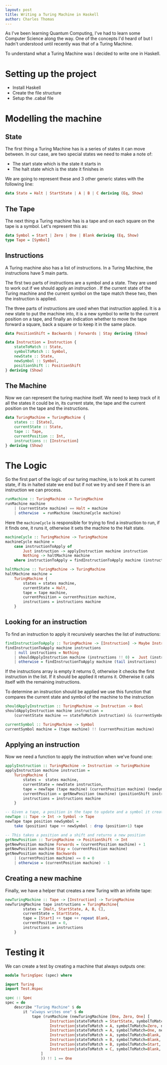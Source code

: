 ```yaml
---
layout: post
title: Writing a Turing Machine in Haskell
author: Charles Thomas
---
```


As I've been learning Quantum Computing, I've had to learn some Computer Science along the way. One of the concepts I'd heard of but I hadn't understood until recently was that of a Turing Machine.

To understand what a Turing Machine was I decided to write one in Haskell.

# Setting up the project
* Install Haskell
* Create the file structure
* Setup the .cabal file

# Modelling the machine

## State
The first thing a Turing Machine has is a series of states it can move between. In our case, are two special states we need to make a note of:
* The start state which is the state it starts in
* The halt state which is the state it finishes in

We are going to represent these and 3 other generic states with the following line:

```haskell
data State = Halt | StartState | A | B | C deriving (Eq, Show)
```

## The Tape
The next thing a Turing machine has is a tape and on each square on the tape is a symbol. Let's represent this as:

```haskell
data Symbol = Start | Zero | One | Blank deriving (Eq, Show)
type Tape = [Symbol]
```

## Instructions
A Turing machine also has a list of instructions. In a Turing Machine, the instructions have 5 main parts.

The first two parts of instructions are  a symbol and a state. They are used to work out if we should apply an instruction . If the current state of the Turing machine and the current symbol on the tape match these two, then the instruction is applied. 

The three parts of instructions are used when that instruction applied. It is a new state to put the machine into, it is a new symbol to write to the current position on a tape, and finally an indication whether to move the tape forward a square, back a square or to keep it in the same place.

```haskell
data PositionShift = Backwards | Forwards | Stay deriving (Show)

data Instruction = Instruction { 
    stateToMatch :: State, 
    symbolToMatch :: Symbol, 
    newState :: State, 
    newSymbol :: Symbol, 
    positionShift :: PositionShift 
} deriving (Show)
```

## The Machine
Now we can represent the turing machine itself. We need to keep track of it all the states it could be in, its current state, the tape and the current position on the tape and the instructions.

```haskell
data TuringMachine = TuringMachine { 
    states :: [State], 
    currentState :: State, 
    tape :: Tape, 
    currentPosition :: Int, 
    instructions :: [Instruction] 
} deriving (Show)
```

# The Logic
So the first part of the logic of our turing machine, is to look at its current state, if its in halted state we end but if not we try and see if there is an instruction we can process.

```haskell
runMachine :: TuringMachine -> TuringMachine
runMachine machine
    | (currentState machine) == Halt = machine
    | otherwise  = runMachine (machineCycle machine)
```

Here the `machineCycle` is responsible for trying to find a instruction to run, if it finds one, it runs it, otherwise it sets the machine to the Halt state.

```haskell
machineCycle :: TuringMachine -> TuringMachine
machineCycle machine = 
    case instructionToApply of 
        Just instruction -> applyInstruction machine instruction
        Nothing -> haltMachine machine
    where instructionToApply = findInstructionToApply machine (instructions machine)

haltMachine :: TuringMachine -> TuringMachine
haltMachine machine =
    TuringMachine {
        states = states machine, 
        currentState = Halt, 
        tape = tape machine, 
        currentPosition = currentPosition machine,
        instructions = instructions machine
    }
```

## Looking for an instruction
To find an instruction to apply it recursively searches the list of instructions:
```haskell
findInstructionToApply :: TuringMachine -> [Instruction] -> Maybe Instruction
findInstructionToApply machine instructions
    | null instructions = Nothing
    | shouldApplyInstruction machine (instructions !! 0) =  Just (instructions !! 0)
    | otherwise = findInstructionToApply machine (tail instructions)
```

If the instructions array is empty it returns 0, otherwise it checks the first instruction in the list. If it should be applied it returns it. Otherwise it calls itself with the remaining instructions.

To determine an instruction should be applied we use this function that compares the current state and symbol of the machine to the instruction
```haskell
shouldApplyInstruction :: TuringMachine -> Instruction -> Bool
shouldApplyInstruction machine instruction = 
    (currentState machine == stateToMatch instruction) && (currentSymbol machine == symbolToMatch instruction)

currentSymbol :: TuringMachine -> Symbol
currentSymbol machine = (tape machine) !! (currentPosition machine)
```

## Applying an instruction
Now we need a function to apply the instruction when we've found one:

```haskell
applyInstruction :: TuringMachine -> Instruction -> TuringMachine
applyInstruction machine instruction =
    TuringMachine {
        states =  states machine, 
        currentState = newState instruction, 
        tape = newTape (tape machine) (currentPosition machine) (newSymbol instruction), 
        currentPosition = getNewPosition (machine) (positionShift instruction),
        instructions = instructions machine
    }

-- Given a tape, a position in the tape to update and a symbol it creates a new tape
newTape :: Tape -> Int -> Symbol -> Tape
newTape tape position newSymbol =
    take (position) tape ++ newSymbol : drop (position+1) tape

-- This takes a position and a shift and returns a new position
getNewPosition :: TuringMachine -> PositionShift -> Int
getNewPosition machine Forwards = (currentPosition machine) + 1
getNewPosition machine Stay = (currentPosition machine)
getNewPosition machine Backwards 
    | (currentPosition machine) == 0 = 0
    | otherwise = (currentPosition machine) - 1
```

## Creating a new machine
Finally, we have a helper that creates a new Turing with an infinite tape:
```haskell
newTuringMachine :: Tape -> [Instruction] -> TuringMachine 
newTuringMachine tape instructions = TuringMachine{
        states = [Halt, StartState, A, B, C],
        currentState = StartState,
        tape = [Start] ++ tape ++ repeat Blank,
        currentPosition = 0,
        instructions = instructions
    }

```

# Testing it
We can create a test by creating a machine that always outputs one:
```haskell
module TuringSpec (spec) where

import Turing
import Test.Hspec

spec :: Spec
spec = do
    describe "Turing Machine" $ do
        it "always writes one" $ do
            tape (runMachine (newTuringMachine [One, Zero, One] [
                    Instruction{stateToMatch = StartState, symbolToMatch=Start, newState = A, newSymbol = Start, positionShift = Forwards},
                    Instruction{stateToMatch = A, symbolToMatch=Zero, newState = A, newSymbol = Blank, positionShift = Forwards},
                    Instruction{stateToMatch = A, symbolToMatch=One, newState = A, newSymbol = Blank, positionShift = Forwards},
                    Instruction{stateToMatch = A, symbolToMatch=Blank, newState = B, newSymbol = Blank, positionShift = Backwards},
                    Instruction{stateToMatch = B, symbolToMatch=Blank, newState = B, newSymbol = Blank, positionShift = Backwards},
                    Instruction{stateToMatch = B, symbolToMatch=Start, newState = C, newSymbol = Start, positionShift = Forwards},
                    Instruction{stateToMatch = C, symbolToMatch=Blank, newState = Halt, newSymbol = One, positionShift = Stay}
                ]
                )) !! 1 == One
```
